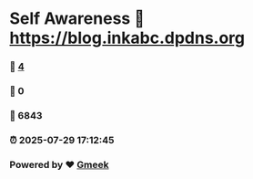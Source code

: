 # Self Awareness :link: https://blog.inkabc.dpdns.org 
### :page_facing_up: [4](https://blog.inkabc.dpdns.org/tag.html) 
### :speech_balloon: 0 
### :hibiscus: 6843 
### :alarm_clock: 2025-07-29 17:12:45 
### Powered by :heart: [Gmeek](https://github.com/Meekdai/Gmeek)
